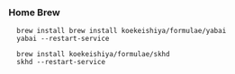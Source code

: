 ### Home Brew
```
  brew install brew install koekeishiya/formulae/yabai
  yabai --restart-service
```

```
  brew install koekeishiya/formulae/skhd
  skhd --restart-service
```



